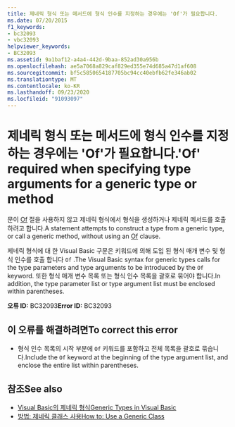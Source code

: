 ```yaml
---
title: 제네릭 형식 또는 메서드에 형식 인수를 지정하는 경우에는 'Of'가 필요합니다.
ms.date: 07/20/2015
f1_keywords:
- bc32093
- vbc32093
helpviewer_keywords:
- BC32093
ms.assetid: 9a1baf12-a4a4-442d-9baa-852ad30a956b
ms.openlocfilehash: ae5a7068a829caf829ed355e74d685a47d1af608
ms.sourcegitcommit: bf5c5850654187705bc94cc40ebfb62fe346ab02
ms.translationtype: MT
ms.contentlocale: ko-KR
ms.lasthandoff: 09/23/2020
ms.locfileid: "91093097"
---
```

# <a name="of-required-when-specifying-type-arguments-for-a-generic-type-or-method"></a><span data-ttu-id="56af0-102">제네릭 형식 또는 메서드에 형식 인수를 지정하는 경우에는 'Of'가 필요합니다.</span><span class="sxs-lookup"><span data-stu-id="56af0-102">'Of' required when specifying type arguments for a generic type or method</span></span>

<span data-ttu-id="56af0-103">문이 [Of](../language-reference/statements/of-clause.md) 절을 사용하지 않고 제네릭 형식에서 형식을 생성하거나 제네릭 메서드를 호출하려고 합니다.</span><span class="sxs-lookup"><span data-stu-id="56af0-103">A statement attempts to construct a type from a generic type, or call a generic method, without using an [Of](../language-reference/statements/of-clause.md) clause.</span></span>  
  
 <span data-ttu-id="56af0-104">제네릭 형식에 대 한 Visual Basic 구문은 키워드에 의해 도입 된 형식 매개 변수 및 형식 인수를 호출 합니다 `Of` .</span><span class="sxs-lookup"><span data-stu-id="56af0-104">The Visual Basic syntax for generic types calls for the type parameters and type arguments to be introduced by the `Of` keyword.</span></span> <span data-ttu-id="56af0-105">또한 형식 매개 변수 목록 또는 형식 인수 목록을 괄호로 묶어야 합니다.</span><span class="sxs-lookup"><span data-stu-id="56af0-105">In addition, the type parameter list or type argument list must be enclosed within parentheses.</span></span>  
  
 <span data-ttu-id="56af0-106">**오류 ID:** BC32093</span><span class="sxs-lookup"><span data-stu-id="56af0-106">**Error ID:** BC32093</span></span>  
  
## <a name="to-correct-this-error"></a><span data-ttu-id="56af0-107">이 오류를 해결하려면</span><span class="sxs-lookup"><span data-stu-id="56af0-107">To correct this error</span></span>  
  
- <span data-ttu-id="56af0-108">형식 인수 목록의 시작 부분에 `Of` 키워드를 포함하고 전체 목록을 괄호로 묶습니다.</span><span class="sxs-lookup"><span data-stu-id="56af0-108">Include the `Of` keyword at the beginning of the type argument list, and enclose the entire list within parentheses.</span></span>  
  
## <a name="see-also"></a><span data-ttu-id="56af0-109">참조</span><span class="sxs-lookup"><span data-stu-id="56af0-109">See also</span></span>

- [<span data-ttu-id="56af0-110">Visual Basic의 제네릭 형식</span><span class="sxs-lookup"><span data-stu-id="56af0-110">Generic Types in Visual Basic</span></span>](../programming-guide/language-features/data-types/generic-types.md)
- [<span data-ttu-id="56af0-111">방법: 제네릭 클래스 사용</span><span class="sxs-lookup"><span data-stu-id="56af0-111">How to: Use a Generic Class</span></span>](../programming-guide/language-features/data-types/how-to-use-a-generic-class.md)
